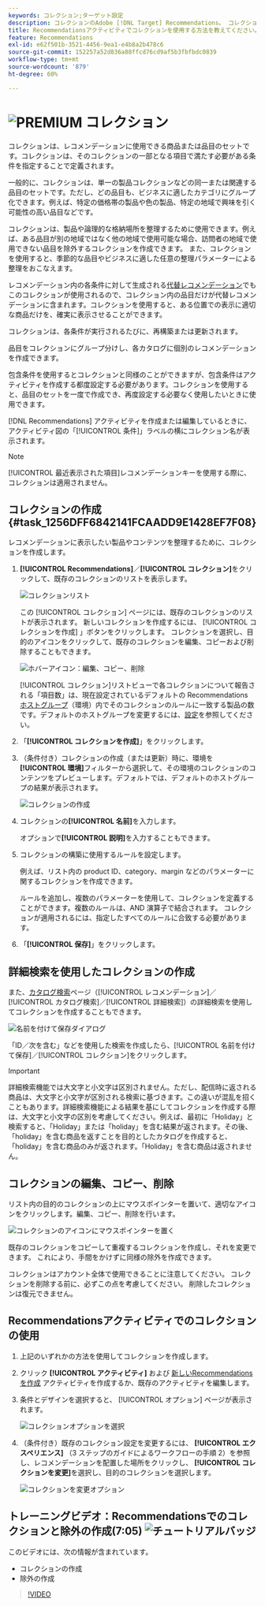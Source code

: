 ```yaml
---
keywords: コレクション;ターゲット設定
description: コレクションのAdobe [!DNL Target] Recommendations。 コレクションは、レコメンデーションに使用できる商品または品目のセットです。
title: Recommendationsアクティビティでコレクションを使用する方法を教えてください。
feature: Recommendations
exl-id: e62f501b-3521-4456-9ea1-e4b8a2b478c6
source-git-commit: 152257a52d836a88ffcd76cd9af5b3fbfbdc0839
workflow-type: tm+mt
source-wordcount: '879'
ht-degree: 60%

---
```


# ![PREMIUM](/help/main/assets/premium.png) コレクション

コレクションは、レコメンデーションに使用できる商品または品目のセットです。コレクションは、そのコレクションの一部となる項目で満たす必要がある条件を指定することで定義されます。

一般的に、コレクションは、単一の製品コレクションなどの同一または関連する品目のセットです。ただし、どの品目も、ビジネスに適したカテゴリにグループ化できます。例えば、特定の価格帯の製品や色の製品、特定の地域で興味を引く可能性の高い品目などです。

コレクションは、製品や論理的な格納場所を整理するために使用できます。例えば、ある品目が別の地域ではなく他の地域で使用可能な場合、訪問者の地域で使用できない品目を除外するコレクションを作成できます。 また、コレクションを使用すると、季節的な品目やビジネスに適した任意の整理パラメーターによる整理をおこなえます。

レコメンデーション内の各条件に対して生成される[代替レコメンデーション](/help/main/c-recommendations/c-algorithms/backup-recs.md)でもこのコレクションが使用されるので、コレクション内の品目だけが代替レコメンデーションに含まれます。コレクションを使用すると、ある位置での表示に適切な商品だけを、確実に表示させることができます。

コレクションは、各条件が実行されるたびに、再構築または更新されます。

品目をコレクションにグループ分けし、各カタログに個別のレコメンデーションを作成できます。

包含条件を使用するとコレクションと同様のことができますが、包含条件はアクティビティを作成する都度設定する必要があります。コレクションを使用すると、品目のセットを一度で作成でき、再度設定する必要なく使用したいときに使用できます。

[!DNL Recommendations] アクティビティを作成または編集しているときに、アクティビティ図の「[!UICONTROL 条件]」ラベルの横にコレクション名が表示されます。

>[!NOTE]
>
>[!UICONTROL 最近表示された項目]レコメンデーションキーを使用する際に、コレクションは適用されません。

## コレクションの作成 {#task_1256DFF6842141FCAADD9E1428EF7F08}

レコメンデーションに表示したい製品やコンテンツを整理するために、コレクションを作成します。

1. **[!UICONTROL Recommendations]**／**[!UICONTROL コレクション]**&#x200B;をクリックして、既存のコレクションのリストを表示します。

   ![コレクションリスト](assets/collections_list.png)

   この [!UICONTROL コレクション] ページには、既存のコレクションのリストが表示されます。 新しいコレクションを作成するには、 [!UICONTROL コレクションを作成] 」ボタンをクリックします。 コレクションを選択し、目的のアイコンをクリックして、既存のコレクションを編集、コピーおよび削除することもできます。

   ![ホバーアイコン：編集、コピー、削除](/help/main/c-recommendations/c-products/assets/hover-icons.png)

   [!UICONTROL コレクション]リストビューで各コレクションについて報告される「項目数」は、現在設定されているデフォルトの Recommendations[ ホストグループ](/help/main/administrating-target/hosts.md)（環境）内でそのコレクションのルールに一致する製品の数です。デフォルトのホストグループを変更するには、[設定](/help/main/c-recommendations/plan-implement.md#concept_C1E1E2351413468692D6C21145EF0B84)を参照してください。

1. 「**[!UICONTROL コレクションを作成]**」をクリックします。

1. （条件付き）コレクションの作成（または更新）時に、環境を&#x200B;**[!UICONTROL 環境]**&#x200B;フィルターから選択して、その環境のコレクションのコンテンツをプレビューします。デフォルトでは、デフォルトのホストグループの結果が表示されます。

   ![コレクションの作成](/help/main/c-recommendations/c-products/assets/CreateCollection.png)

1. コレクションの&#x200B;**[!UICONTROL 名前]**&#x200B;を入力します。

   オプションで&#x200B;**[!UICONTROL 説明]**&#x200B;を入力することもできます。

1. コレクションの構築に使用するルールを設定します。

   例えば、リスト内の product ID、category、margin などのパラメーターに関するコレクションを作成できます。

   ルールを追加し、複数のパラメーターを使用して、コレクションを定義することができます。複数のルールは、AND 演算子で結合されます。 コレクションが適用されるには、指定したすべてのルールに合致する必要があります。

1. 「**[!UICONTROL 保存]**」をクリックします。

## 詳細検索を使用したコレクションの作成

また、[カタログ検索](/help/main/c-recommendations/c-products/catalog-search.md#save-as)ページ（[!UICONTROL レコメンデーション]／[!UICONTROL カタログ検索]／[!UICONTROL 詳細検索]）の詳細検索を使用してコレクションを作成することもできます。

![名前を付けて保存ダイアログ](/help/main/c-recommendations/c-products/assets/save-as.png)

「ID／次を含む」などを使用した検索を作成したら、[!UICONTROL 名前を付けて保存]／[!UICONTROL コレクション]をクリックします。

>[!IMPORTANT]
>
>詳細検索機能では大文字と小文字は区別されません。ただし、配信時に返される商品は、大文字と小文字が区別される検索に基づきます。この違いが混乱を招くこともあります。詳細検索機能による結果を基にしてコレクションを作成する際は、大文字と小文字の区別を考慮してください。例えば、最初に「Holiday」と検索すると、「Holiday」または「holiday」を含む結果が返されます。その後、「holiday」を含む商品を返すことを目的としたカタログを作成すると、「holiday」を含む商品のみが返されます。「Holiday」を含む商品は返されません。

## コレクションの編集、コピー、削除

リスト内の目的のコレクションの上にマウスポインターを置いて、適切なアイコンをクリックします。編集、コピー、削除を行います。

![コレクションのアイコンにマウスポインターを置く](/help/main/c-recommendations/c-products/assets/hover-collections.png)

既存のコレクションをコピーして重複するコレクションを作成し、それを変更できます。 これにより、手間をかけずに同様の除外を作成できます。

コレクションはアカウント全体で使用できることに注意してください。 コレクションを削除する前に、必ずこの点を考慮してください。 削除したコレクションは復元できません。

## Recommendationsアクティビティでのコレクションの使用

1. 上記のいずれかの方法を使用してコレクションを作成します。

1. クリック **[!UICONTROL アクティビティ]** および [新しいRecommendationsを作成](/help/main/c-recommendations/t-create-recs-activity/create-recs-activity.md) アクティビティを作成するか、既存のアクティビティを編集します。

1. 条件とデザインを選択すると、 [!UICONTROL オプション] ページが表示されます。

   ![コレクションオプションを選択](/help/main/c-recommendations/c-products/assets/choose-collection.png)

1. （条件付き）既存のコレクション設定を変更するには、 **[!UICONTROL エクスペリエンス]** （3 ステップのガイドによるワークフローの手順 2）を参照し、レコメンデーションを配置した場所をクリックし、 **[!UICONTROL コレクションを変更]**&#x200B;を選択し、目的のコレクションを選択します。

   ![コレクションを変更オプション](/help/main/c-recommendations/c-products/assets/change-collection.png)

## トレーニングビデオ：Recommendationsでのコレクションと除外の作成(7:05) ![チュートリアルバッジ](/help/main/assets/tutorial.png)

このビデオには、次の情報が含まれています。

* コレクションの作成
* 除外の作成

>[!VIDEO](https://video.tv.adobe.com/v/27689)
